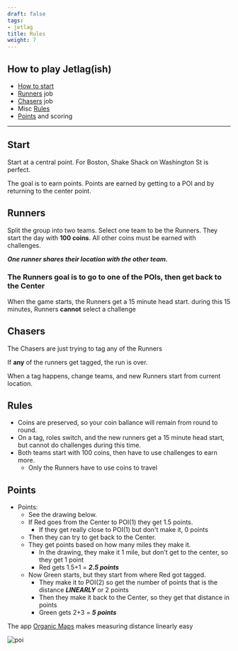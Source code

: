 ```yaml
---
draft: false
tags:
- jetlag
title: Rules
weight: 7
---
```


## How to play Jetlag(ish)

- [How to start](#start)
- [Runners](#runners) job
- [Chasers](#chasers) job
- Misc [Rules](#rules)
- [Points](#points) and scoring

---

## Start

Start at a central point. 
For Boston, Shake Shack on Washington St is perfect. 

The goal is to earn points. Points are earned by getting to a POI and by returning to the center point.

## Runners

Split the group into two teams. Select one team to be the Runners. They start the day with **100 coins**. All other coins must be earned with challenges.

***One runner shares their location with the other team.*** 

### The Runners goal is to go to **one** of the POIs, then get back to the Center

When the game starts, the Runners get a 15 minute head start. during this 15 minutes, Runners **cannot** select a challenge

## Chasers

The Chasers are just trying to tag any of the Runners

If **any** of the runners get tagged, the run is over. 

When a tag happens, change teams, and new Runners start from current location.

## Rules

- Coins are preserved, so your coin ballance will remain from round to round.
- On a tag, roles switch, and the new runners get a 15 minute head start, but cannot do challenges during this time.
- Both teams start with 100 coins, then have to use challenges to earn more.
	- Only the Runners have to use coins to travel

## Points

- Points:
	- See the drawing below.
	- If Red goes from the Center to POI(1) they get 1.5 points.
		- If they get really close to POI(1) but don't make it, 0 points
	- Then they can try to get back to the Center.
	- They get points based on how many miles they make it.
		- In the drawing, they make it 1 mile, but don't get to the center, so they get 1 point
		- Red gets 1.5+1 = ***2.5 points***
	- Now Green starts, but they start from where Red got tagged.
		- They make it to POI(2) so get the number of points that is the distance ***LINEARLY*** or 2 points
		- Then they make it back to the Center, so they get that distance in points
		- Green gets 2+3 = ***5 points***

The app [Organic Maps](https://organicmaps.app/) makes measuring distance linearly easy

![poi](/pois_drawing.png "POI Drawing")